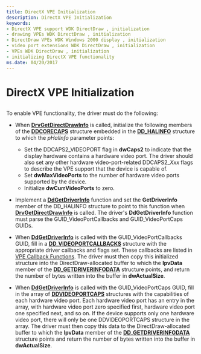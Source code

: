 ```yaml
---
title: DirectX VPE Initialization
description: DirectX VPE Initialization
keywords:
- DirectX VPE support WDK DirectDraw , initialization
- drawing VPEs WDK DirectDraw , initialization
- DirectDraw VPEs WDK Windows 2000 display , initialization
- video port extensions WDK DirectDraw , initialization
- VPEs WDK DirectDraw , initialization
- initializing DirectX VPE functionality
ms.date: 04/20/2017
---
```


# DirectX VPE Initialization


## <span id="ddk_directx_vpe_initialization_gg"></span><span id="DDK_DIRECTX_VPE_INITIALIZATION_GG"></span>


To enable VPE functionality, the driver must do the following:

-   When [**DrvGetDirectDrawInfo**](/windows/win32/api/winddi/nf-winddi-drvgetdirectdrawinfo) is called, initialize the following members of the [**DDCORECAPS**](/windows/win32/api/ddrawi/ns-ddrawi-ddcorecaps) structure embedded in the [**DD\_HALINFO**](/windows/win32/api/ddrawint/ns-ddrawint-dd_halinfo) structure to which the *pHalInfo* parameter points:
    -   Set the DDCAPS2\_VIDEOPORT flag in **dwCaps2** to indicate that the display hardware contains a hardware video port. The driver should also set any other hardware video-port-related DDCAPS2\_*Xxx* flags to describe the VPE support that the device is capable of.
    -   Set **dwMaxVideoPorts** to the number of hardware video ports supported by the device.
    -   Initialize **dwCurrVideoPorts** to zero.
-   Implement a [**DdGetDriverInfo**](/windows/win32/api/ddrawint/nc-ddrawint-pdd_getdriverinfo) function and set the **GetDriverInfo** member of the DD\_HALINFO structure to point to this function when [**DrvGetDirectDrawInfo**](/windows/win32/api/winddi/nf-winddi-drvgetdirectdrawinfo) is called. The driver's **DdGetDriverInfo** function must parse the GUID\_VideoPortCallbacks and GUID\_VideoPortCaps GUIDs.

-   When [**DdGetDriverInfo**](/windows/win32/api/ddrawint/nc-ddrawint-pdd_getdriverinfo) is called with the GUID\_VideoPortCallbacks GUID, fill in a [**DD\_VIDEOPORTCALLBACKS**](/windows/win32/api/ddrawint/ns-ddrawint-dd_videoportcallbacks) structure with the appropriate driver callbacks and flags set. These callbacks are listed in [VPE Callback Functions](vpe-callback-functions.md). The driver must then copy this initialized structure into the DirectDraw-allocated buffer to which the **lpvData** member of the [**DD\_GETDRIVERINFODATA**](/windows/win32/api/ddrawint/ns-ddrawint-dd_getdriverinfodata) structure points, and return the number of bytes written into the buffer in **dwActualSize**.

-   When [**DdGetDriverInfo**](/windows/win32/api/ddrawint/nc-ddrawint-pdd_getdriverinfo) is called with the GUID\_VideoPortCaps GUID, fill in the array of [**DDVIDEOPORTCAPS**](/windows/win32/api/dvp/ns-dvp-ddvideoportcaps) structures with the capabilities of each hardware video port. Each hardware video port has an entry in the array, with hardware video port zero specified first, hardware video port one specified next, and so on. If the device supports only one hardware video port, there will only be one DDVIDEOPORTCAPS structure in the array. The driver must then copy this data to the DirectDraw-allocated buffer to which the **lpvData** member of the [**DD\_GETDRIVERINFODATA**](/windows/win32/api/ddrawint/ns-ddrawint-dd_getdriverinfodata) structure points and return the number of bytes written into the buffer in **dwActualSize**.

 

